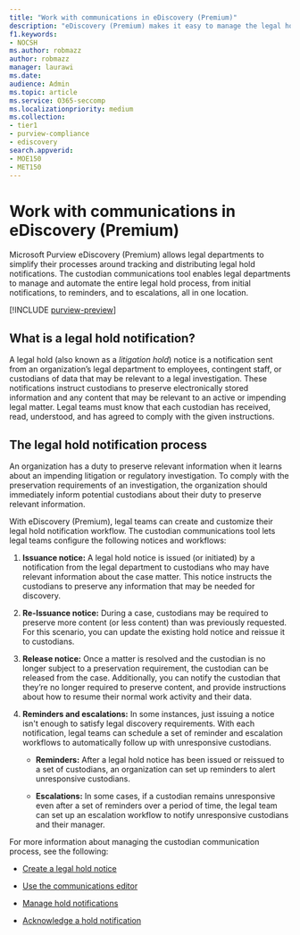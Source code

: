 ```yaml
---
title: "Work with communications in eDiscovery (Premium)"
description: "eDiscovery (Premium) makes it easy to manage the legal hold notification workflow around notifying custodians in legal investigations."
f1.keywords:
- NOCSH
ms.author: robmazz
author: robmazz
manager: laurawi
ms.date: 
audience: Admin
ms.topic: article
ms.service: O365-seccomp
ms.localizationpriority: medium
ms.collection:
- tier1
- purview-compliance
- ediscovery
search.appverid: 
- MOE150
- MET150
---
```


# Work with communications in eDiscovery (Premium)

Microsoft Purview eDiscovery (Premium) allows legal departments to simplify their processes around tracking and distributing legal hold notifications. The custodian communications tool enables legal departments to manage and automate the entire legal hold process, from initial notifications, to reminders, and to escalations, all in one location.

[!INCLUDE [purview-preview](../includes/purview-preview.md)]

## What is a legal hold notification?

A legal hold (also known as a *litigation hold*) notice is a notification sent from an organization’s legal department to employees, contingent staff, or custodians of data that may be relevant to a legal investigation. These notifications instruct custodians to preserve electronically stored information and any content that may be relevant to an active or impending legal matter. Legal teams must know that each custodian has received, read, understood, and has agreed to comply with the given instructions.

## The legal hold notification process

An organization has a duty to preserve relevant information when it learns about an impending litigation or regulatory investigation. To comply with the preservation requirements of an investigation, the organization should immediately inform potential custodians about their duty to preserve relevant information.

With eDiscovery (Premium), legal teams can create and customize their legal hold notification workflow. The custodian communications tool lets legal teams configure the following notices and workflows:

1. **Issuance notice:** A legal hold notice is issued (or initiated) by a notification from the legal department to custodians who may have relevant information about the case matter. This notice instructs the custodians to preserve any information that may be needed for discovery.

2. **Re-Issuance notice:** During a case, custodians may be required to preserve more content (or less content) than was previously requested. For this scenario, you can update the existing hold notice and reissue it to custodians.

3. **Release notice:** Once a matter is resolved and the custodian is no longer subject to a preservation requirement, the custodian can be released from the case. Additionally, you can notify the custodian that they’re no longer required to preserve content, and provide instructions about how to resume their normal work activity and their data.

4. **Reminders and escalations:** In some instances, just issuing a notice isn't enough to satisfy legal discovery requirements. With each notification, legal teams can schedule a set of reminder and escalation workflows to automatically follow up with unresponsive custodians.

   - **Reminders:** After a legal hold notice has been issued or reissued to a set of custodians, an organization can set up reminders to alert unresponsive custodians.

   - **Escalations:** In some cases, if a custodian remains unresponsive even after a set of reminders over a period of time, the legal team can set up an escalation workflow to notify unresponsive custodians and their manager.

For more information about managing the custodian communication process, see the following: 

- [Create a legal hold notice](ediscovery-create-hold-notification.md)

- [Use the communications editor](using-communications-editor.md)

- [Manage hold notifications](manage-hold-notification.md)

- [Acknowledge a hold notification](ediscovery-acknowledge-hold-notification.md)
